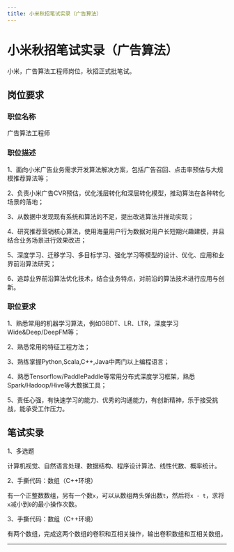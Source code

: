 ```yaml
---
title: 小米秋招笔试实录（广告算法）
---
```


# 小米秋招笔试实录（广告算法）

<script type="text/javascript" src="/include/head.js"></script>

小米，广告算法工程师岗位，秋招正式批笔试。

## 岗位要求

### 职位名称

广告算法工程师

### 职位描述

1、面向小米广告业务需求开发算法解决方案，包括广告召回、点击率预估与大规模推荐算法等；

2、负责小米广告CVR预估，优化浅层转化和深层转化模型，推动算法在各种转化场景的落地；

3、从数据中发现现有系统和算法的不足，提出改进算法并推动实现；

4、研究推荐营销核心算法，使用海量用户行为数据对用户长短期兴趣建模，并且结合业务场景进行效果改进；

5、深度学习、迁移学习、多目标学习、强化学习等模型的设计、优化、应用和业界前沿算法研究；

6、追踪业界前沿算法优化技术，结合业务特点，对前沿的算法技术进行应用与创新。

### 职位要求

1、熟悉常用的机器学习算法，例如GBDT、LR、LTR，深度学习Wide&Deep/DeepFM等；

2、熟悉常用的特征工程方法；

3、熟练掌握Python,Scala,C++,Java中两门以上编程语言；

4、熟悉Tensorflow/PaddlePaddle等常用分布式深度学习框架，熟悉Spark/Hadoop/Hive等大数据工具；

5、责任心强，有快速学习的能力、优秀的沟通能力，有创新精神，乐于接受挑战，能承受工作压力。

## 笔试实录

1、多选题

计算机视觉、自然语言处理、数据结构、程序设计算法、线性代数、概率统计。

2、手撕代码：数组（C++环境）

有一个正整数数组，另有一个数`x`，可以从数组两头弹出数`t`，然后将`x - t`，求将`x`减小到`0`的最小操作次数。

3、手撕代码：数组（C++环境）

有两个数组，完成这两个数组的卷积和互相关操作，输出卷积数组和互相关数组。

---

<script type="text/javascript" src="/include/tail.js"></script>
